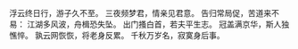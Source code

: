 浮云终日行，游子久不至。
三夜频梦君，情亲见君意。
告归常局促，苦道来不易：
江湖多风波，舟楫恐失坠。
出门搔白首，若夫平生志。
冠盖满京华，斯人独憔悴。
孰云网恢恢，将老身反累。
千秋万岁名，寂寞身后事。
